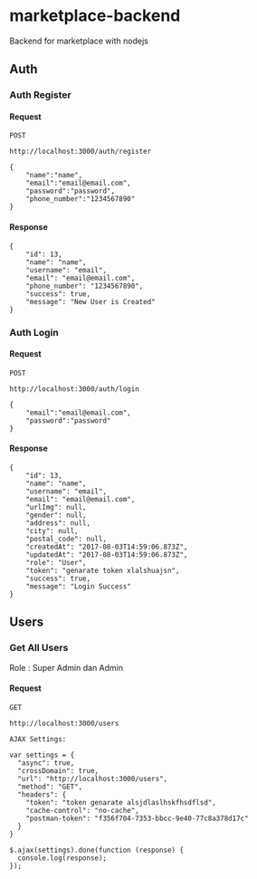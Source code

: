 # marketplace-backend
Backend for marketplace with nodejs


## Auth

### Auth Register

#### Request

```
POST
```

```
http://localhost:3000/auth/register
```

```
{
	"name":"name",
	"email":"email@email.com",
	"password":"password",
	"phone_number":"1234567890"
}
```

#### Response

```
{
    "id": 13,
    "name": "name",
    "username": "email",
    "email": "email@email.com",
    "phone_number": "1234567890",
    "success": true,
    "message": "New User is Created"
}
```

### Auth Login

#### Request

```
POST
```

```
http://localhost:3000/auth/login
```

```
{
	"email":"email@email.com",
	"password":"password"
}
```

#### Response

```
{
    "id": 13,
    "name": "name",
    "username": "email",
    "email": "email@email.com",
    "urlImg": null,
    "gender": null,
    "address": null,
    "city": null,
    "postal_code": null,
    "createdAt": "2017-08-03T14:59:06.873Z",
    "updatedAt": "2017-08-03T14:59:06.873Z",
    "role": "User",
    "token": "genarate token xlalshuajsn",
    "success": true,
    "message": "Login Success"
}
```

## Users

### Get All Users

Role : Super Admin dan Admin

#### Request

```
GET
```

```
http://localhost:3000/users
```

```
AJAX Settings:

var settings = {
  "async": true,
  "crossDomain": true,
  "url": "http://localhost:3000/users",
  "method": "GET",
  "headers": {
    "token": "token genarate alsjdlaslhskfhsdflsd",
    "cache-control": "no-cache",
    "postman-token": "f356f704-7353-bbcc-9e40-77c8a378d17c"
  }
}

$.ajax(settings).done(function (response) {
  console.log(response);
});
```